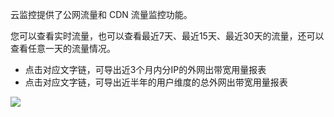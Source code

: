 云监控提供了公网流量和 CDN 流量监控功能。

您可以查看实时流量，也可以查看最近7天、最近15天、最近30天的流量，还可以查看任意一天的流量情况。

* 点击对应文字链，可导出近3个月内分IP的外网出带宽用量报表
* 点击对应文字链，可导出近半年的用户维度的总外网出带宽用量报表

![](http://imgcache.tce.fsphere.cn/static/mc.qcloudimg.com/static/img/9b852f6d5b77d9144762045a82d1e203/image.png)

